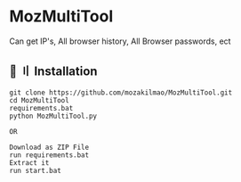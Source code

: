# MozMultiTool
Can get IP's, All browser history, All Browser passwords, ect

## <a id="install"></a>🔰 〢 Installation

```
git clone https://github.com/mozakilmao/MozMultiTool.git
cd MozMultiTool
requirements.bat
python MozMultiTool.py

OR

Download as ZIP File
run requirements.bat
Extract it
run start.bat
```
